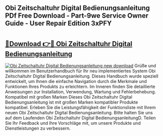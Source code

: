 ## Obi Zeitschaltuhr Digital Bedienungsanleitung PDf Free Download - Part-9we Service Owner Guide - User Repair Edition 3xPFY

# <h2><a href="http://df4uve.blite.top/?on=Obi+Zeitschaltuhr+Digital+Bedienungsanleitung">🔗Download 👉🔴 Obi Zeitschaltuhr Digital Bedienungsanleitung</a></h2>

[![Obi Zeitschaltuhr Digital Bedienungsanleitung new download](https://i.imgur.com/lujVjoI.png)](http://df4uve.blite.top/?on=Obi+Zeitschaltuhr+Digital+Bedienungsanleitung)
Grüße und willkommen im Benutzerhandbuch für Ihr neu implementiertes System Obi Zeitschaltuhr Digital Bedienungsanleitung. Dieses Handbuch wurde speziell entwickelt, um Ihnen die einfache Navigation durch die Merkmale und Funktionen Ihres Produkts zu erleichtern. Im Inneren finden Sie detaillierte Anweisungen zur Installation, Verwendung, Wartung und Fehlerbehebung. Kompatibel mit großen Marken Dieses Obi Zeitschaltuhr Digital Bedienungsanleitung ist mit großen Marken kompatibler Produkte kompatibel. Erleben Sie die Leistungsfähigkeit der Funktionsliste mit Ihrem neuen Obi Zeitschaltuhr Digital Bedienungsanleitung. Bitte halten Sie uns auf dem Laufenden Obi Zeitschaltuhr Digital BedienungsanleitungD. Teilen Sie Ihr Feedback und Ihre Vorschläge mit, um unsere Produkte und Dienstleistungen zu verbessern.
